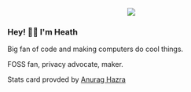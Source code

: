<p align="center">
  <img src="https://github-readme-stats.vercel.app/api?username=hhheath&theme=dracula">
</p>

### Hey! 👋🏻 I'm Heath

Big fan of code and making computers do cool things. 

FOSS fan, privacy advocate, maker. 

Stats card provded by [Anurag Hazra](https://github.com/anuraghazra/github-readme-stats)

